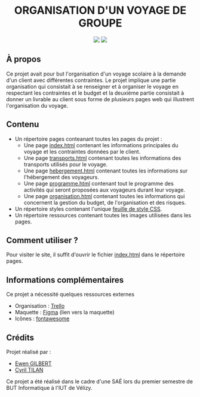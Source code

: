 <div align="center">
  <h1>ORGANISATION D'UN VOYAGE DE GROUPE</h1>
  <a href="https://fr.wikipedia.org/wiki/Hypertext_Markup_Language"><img src="https://img.shields.io/badge/HTML-E34F26?style=for-the-badge&logo=html5&logoColor=white"/></a>
  <a href="https://fr.wikipedia.org/wiki/Feuilles_de_style_en_cascade"><img src="https://img.shields.io/badge/CSS-1572B6?style=for-the-badge&logo=css3&logoColor=white"/></a>
</div>

## À propos

Ce projet avait pour but l'organisation d'un voyage scolaire à la demande d'un client avec différentes contraintes. Le projet implique une partie organisation qui consistait à se renseigner et à organiser le voyage en respectant les contraintes et le budget et la deuxième partie consistait à donner un livrable au client sous forme de plusieurs pages web qui illustrent l'organisation du voyage.

## Contenu

* Un répertoire pages conteanant toutes les pages du projet :
    * Une page [index.html](/pages/index.html) contenant les informations principales du voyage et les contraintes données par le client.
    * Une page [transports.html](/pages/transports.html) contenant toutes les informations des transports utilisés pour le voyage.
    * Une page [hebergement.html](/pages/hebergement.html) contenant toutes les informations sur l'hébergement des voyageurs.
    * Une page [programme.html](/pages/programme.html) contenant tout le programme des activités qui seront proposées aux voyageurs durant leur voyage.
    * Une page [organisation.html](/pages/organisation.html) contenant toutes les informations qui concernent la gestion du budget, de l'organisation et des risques.
* Un répertoire styles contenant l'unique [feuille de style CSS](/styles/style.css).
* Un répertoire ressources contenant toutes les images utilisées dans les pages.

## Comment utiliser ?

Pour visiter le site, il suffit d'ouvrir le fichier [index.html](/pages/index.html) dans le répertoire pages.

## Informations complémentaires
Ce projet a nécessité quelques ressources externes

- Organisation : [Trello](https://trello.com/)
- Maquette : [Figma](https://www.figma.com/proto/7Ue3U3Rj1fhCdJhvw3Trwt/Design-site-SAE?node-id=1-2) (lien vers la maquette)
- Icônes : [fontawesome](https://fontawesome.com/) 

## Crédits

Projet réalisé par :
- [Ewen GILBERT](https://github.com/EwenDev)
- [Cyril TILAN](https://github.com/BluenessDev)

Ce projet a été réalisé dans le cadre d'une SAÉ lors du premier semestre de BUT Informatique à l'IUT de Vélizy.